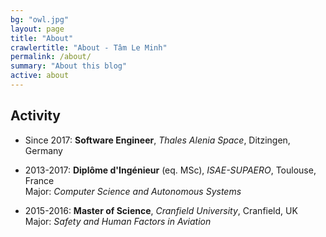 ```yaml
---
bg: "owl.jpg"
layout: page
title: "About"
crawlertitle: "About - Tâm Le Minh"
permalink: /about/
summary: "About this blog"
active: about
---
```


## Activity

- Since 2017: **Software Engineer**, *Thales Alenia Space*, Ditzingen, Germany

- 2013-2017: **Diplôme d'Ingénieur** (eq. MSc), *ISAE-SUPAERO*, Toulouse, France  
Major: *Computer Science and Autonomous Systems*  

- 2015-2016: **Master of Science**, *Cranfield University*, Cranfield, UK  
Major: *Safety and Human Factors in Aviation*  